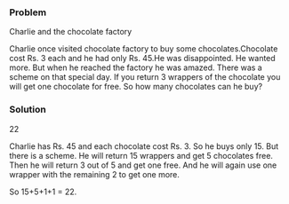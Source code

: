 ### Problem 

Charlie and the chocolate factory 

Charlie once visited chocolate factory to buy some chocolates.Chocolate cost Rs. 3 each and he had only Rs. 45.He was disappointed. He wanted more. But when he reached the factory he was amazed. There was a scheme on that special day. If you return 3 wrappers of the chocolate you will get one chocolate for free. So how many chocolates can he buy?

### Solution 

22 

Charlie has Rs. 45 and each chocolate cost Rs. 3. So he buys only 15. But there is a scheme. He will return 15 wrappers and get 5 chocolates free. Then he will return 3 out of 5 and get one free. And he will again use one wrapper with the remaining 2 to get one more.

So 15+5+1+1 = 22.



